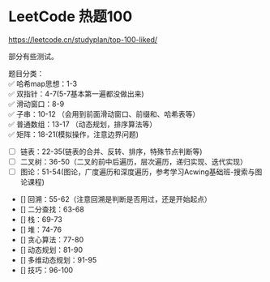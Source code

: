 # LeetCode 热题100
https://leetcode.cn/studyplan/top-100-liked/

部分有些测试。

题目分类：  
✅ 哈希map思想：1-3  
✅ 双指针：4-7(5-7基本第一遍都没做出来)  
✅ 滑动窗口：8-9  
✅ 子串：10-12 （会用到前面滑动窗口、前缀和、哈希表等）  
✅ 普通数组：13-17 （动态规划，排序算法等）    
✅ 矩阵：18-21(模拟操作，注意边界问题)  
- [ ] 链表：22-35(链表的合并、反转、排序，特殊节点判断等)
- [ ] 二叉树：36-50（二叉的前中后遍历，层次遍历，递归实现、迭代实现）  
- [ ] 图论：51-54(图论，广度遍历和深度遍历，参考学习Acwing基础班-搜索与图论课程)
- [] 回溯：55-62（注意回溯是判断是否用过，还是开始起点）
- [] 二分查找：63-68
- [] 栈：69-73
- [] 堆：74-76
- [] 贪心算法：77-80
- [] 动态规划：81-90
- [] 多维动态规划：91-95
- [] 技巧：96-100